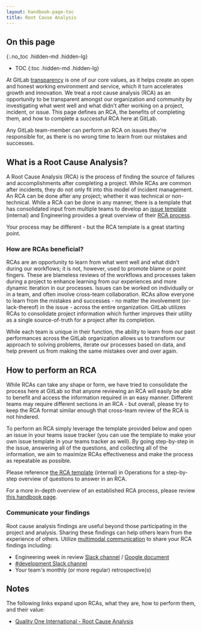 ```yaml
---
layout: handbook-page-toc
title: Root Cause Analysis
---
```


## On this page
{:.no_toc .hidden-md .hidden-lg}

- TOC
{:toc .hidden-md .hidden-lg}

At GitLab [transparency](/handbook/values/#transparency) is one of our core values, as it helps create an open and honest working environment and service, which it turn accelerates growth and innovation. We treat a root cause analysis (RCA) as an opportunity to be transparent amongst our organization and community by investigating what went well and what didn't after working on a project, incident, or issue. This page defines an RCA, the benefits of completing them, and how to complete a successful RCA here at GitLab.

Any GitLab team-member can perform an RCA on issues they're responsible for, as there is no wrong time to learn from our mistakes and successes.

## What is a Root Cause Analysis?

A Root Cause Analysis (RCA) is the process of finding the source of failures and accomplishments after completing a project. While RCAs are common after incidents, they do not only fit into this model of incident management. An RCA can be done after any project; whether it was technical or non-technical. While a RCA can be done in any manner, there is a template that has consolidated input from multiple teams to develop an [issue template](https://gitlab.com/gitlab-com/gl-security/security-operations/sirt/operations/-/blob/master/.gitlab/issue_templates/rca.md) (internal) and Engineering provides a great overview of their [RCA process](/handbook/customer-success/professional-services-engineering/workflows/internal/root-cause-analysis.html).

Your process may be different - but the RCA template is a great starting point.

### How are RCAs beneficial?

RCAs are an opportunity to learn from what went well and what didn't during our workflows; it is not, however, used to promote blame or point fingers. These are blameless reviews of the workflows and processes taken during a project to enhance learning from our experiences and more dynamic iteration in our processes. Issues can be worked on individually or in a team, and often involve cross-team collaboration. RCAs allow everyone to learn from the mistakes and successes - no matter the involvement (or-lack-thereof) in the issue - across the entire organization. GitLab utilizes RCAs to consolidate project information which further improves their utility as a single source-of-truth for a project after its completion.

While each team is unique in their function, the ability to learn from our past performances across the GitLab organization allows us to transform our approach to solving problems, iterate our processes based on data, and help prevent us from making the same mistakes over and over again.

## How to perform an RCA

While RCAs can take any shape or form, we have tried to consolidate the process here at GitLab so that anyone reviewing an RCA will easily be able to benefit and access the information required in an easy manner. Different teams may require different sections in an RCA - but overall, please try to keep the RCA format similar enough that cross-team review of the RCA is not hindered.

To perform an RCA simply leverage the template provided below and open an issue in your teams issue tracker (you can use the template to make your own issue template in your teams tracker as well). By going step-by-step in the issue, answering all of the questions, and collecting all of the information, we aim to maximize RCAs effectiveness and make the process as repeatable as possible.

Please reference [the RCA template](https://gitlab.com/gitlab-com/gl-security/security-operations/sirt/operations/-/blob/master/.gitlab/issue_templates/rca.md) (internal) in Operations for a step-by-step overview of questions to answer in an RCA.

For a more in-depth overview of an established RCA process, please review [this handbook page](/handbook/customer-success/professional-services-engineering/workflows/internal/root-cause-analysis.html).

### Communicate your findings

Root cause analysis findings are useful beyond those participating in the project and analysis. Sharing these findings can help others learn from the experience of others. Utilize [multimodal communication](/handbook/communication/#multimodal-communication) to share your RCA findings including:

* Engineering week in review [Slack channel](https://gitlab.slack.com/messages/CJWA4E9UG) / [Google document](https://drive.google.com/drive/search?q=%22engineering%20week%20in%20review%22%20source:domain)
* [#development Slack channel](https://gitlab.slack.com/messages/C02PF508L)
* Your team's monthly (or more regular) retrospective(s)

## Notes

The following links expand upon RCAs, what they are, how to perform them, and their value:

* [Quality One International - Root Cause Analysis](https://quality-one.com/rca/)
